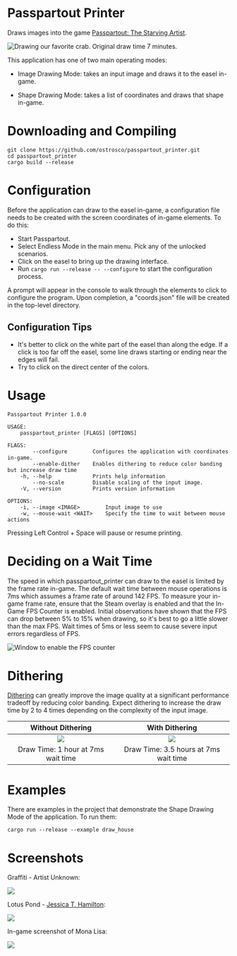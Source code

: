 # Passpartout Printer

Draws images into the game [Passpartout: The Starving Artist](http://store.steampowered.com/app/582550/Passpartout_The_Starving_Artist/).

![Drawing our favorite crab. Original draw time 7 minutes.](https://thumbs.gfycat.com/SevereViciousBittern-size_restricted.gif)

This application has one of two main operating modes:

* Image Drawing Mode: takes an input image and draws it to the easel in-game.

* Shape Drawing Mode: takes a list of coordinates and draws that shape in-game.

# Downloading and Compiling

```
git clone https://github.com/ostrosco/passpartout_printer.git
cd passpartout_printer
cargo build --release
```

# Configuration

Before the application can draw to the easel in-game, a configuration
file needs to be created with the screen coordinates of in-game elements.
To do this:

* Start Passpartout.
* Select Endless Mode in the main menu. Pick any of the unlocked scenarios.
* Click on the easel to bring up the drawing interface.
* Run `cargo run --release -- --configure` to start the configuration process.

A prompt will appear in the console to walk through the elements to click
to configure the program. Upon completion, a "coords.json" file will be created
in the top-level directory.

## Configuration Tips

* It's better to click on the white part of the easel than along the edge. If
  a click is too far off the easel, some line draws starting or ending near the
  edges will fail.
* Try to click on the direct center of the colors.


# Usage

```
Passpartout Printer 1.0.0

USAGE:
    passpartout_printer [FLAGS] [OPTIONS]

FLAGS:
        --configure        Configures the application with coordinates in-game.
        --enable-dither    Enables dithering to reduce color banding but increase draw time
    -h, --help             Prints help information
        --no-scale         Disable scaling of the input image.
    -V, --version          Prints version information

OPTIONS:
    -i, --image <IMAGE>        Input image to use
    -w, --mouse-wait <WAIT>    Specify the time to wait between mouse actions
```

Pressing Left Control + Space will pause or resume printing.

# Deciding on a Wait Time

The speed in which passpartout_printer can draw to the easel is limited by the
frame rate in-game. The default wait time between mouse operations is 7ms which
assumes a frame rate of around 142 FPS. To measure your in-game frame rate,
ensure that the Steam overlay is enabled and that the In-Game FPS Counter is
enabled. Initial observations have shown that the FPS can drop between 5% to
15% when drawing, so it's best to go a little slower than the max FPS.
Wait times of 5ms or less seem to cause severe input errors regardless of FPS.

![Window to enable the FPS counter](screenshots/fps_counter.png)

# Dithering

[Dithering](https://en.wikipedia.org/wiki/Dither) can greatly improve the image
quality at a significant performance tradeoff by reducing color banding. Expect
dithering to increase the draw time by 2 to 4 times depending on the complexity
of the input image.

Without Dithering                              | With Dithering
:---------------------------------------------:|:------------------------------------------:
![](screenshots/mona_lisa_no_dither_easel.jpg) | ![](screenshots/mona_lisa_dither_easel.jpg)
Draw Time: 1 hour at 7ms wait time             | Draw Time: 3.5 hours at 7ms wait time

# Examples

There are examples in the project that demonstrate the Shape Drawing Mode of
the application. To run them:

```
cargo run --release --example draw_house
```

# Screenshots

Graffiti - Artist Unknown:

![](screenshots/graffiti_easel.jpg)

Lotus Pond - [Jessica T. Hamilton](https://www.reddit.com/user/JessicaTHamilton):

![](screenshots/lotus_pond_jessica_hamilton.jpg)

In-game screenshot of Mona Lisa:

![](screenshots/mona_lisa_dither.png)
